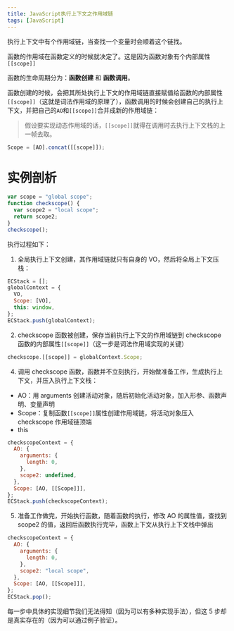 ```yaml
---
title: JavaScript执行上下文之作用域链
tags: [JavaScript]
---
```


执行上下文中有个作用域链，当查找一个变量时会顺着这个链找。

函数的作用域在函数定义的时候就决定了。这是因为函数对象有个内部属性`[[scope]]`

函数的生命周期分为：**函数创建** 和 **函数调用**。

函数创建的时候，会把其所处执行上下文的作用域链直接赋值给函数的内部属性`[[scope]]`（这就是词法作用域的原理了），函数调用的时候会创建自己的执行上下文，并把自己的`AO`和`[[scope]]`合并成新的作用域链：

> 假设要实现动态作用域的话，`[[scope]]`就得在调用时去执行上下文栈的上一帧去取。

```JavaScript
Scope = [AO].concat([[scope]]);
```

<!-- more -->

# 实例剖析

```javascript
var scope = "global scope";
function checkscope() {
  var scope2 = "local scope";
  return scope2;
}
checkscope();
```

执行过程如下：

1. 全局执行上下文创建，其作用域链就只有自身的 VO，然后将全局上下文压栈：

```javascript
ECStack = [];
globalContext = {
  VO,
  Scope: [VO],
  this: window,
};
ECStack.push(globalContext);
```

2. checkscope 函数被创建，保存当前执行上下文的作用域链到 checkscope 函数的内部属性`[[scope]]`（这一步是词法作用域实现的关键）

```javascript
checkscope.[[scope]] = globalContext.Scope;
```

4. 调用 checkscope 函数，函数并不立刻执行，开始做准备工作，生成执行上下文，并压入执行上下文栈：

- AO：用 arguments 创建活动对象，随后初始化活动对象，加入形参、函数声明、变量声明
- Scope：复制函数`[[scope]]`属性创建作用域链，将活动对象压入 checkscope 作用域链顶端
- this

```javascript
checkscopeContext = {
  AO: {
    arguments: {
      length: 0,
    },
    scope2: undefined,
  },
  Scope: [AO, [[Scope]]],
};
ECStack.push(checkscopeContext);
```

5. 准备工作做完，开始执行函数，随着函数的执行，修改 AO 的属性值，查找到 scope2 的值，返回后函数执行完毕，函数上下文从执行上下文栈中弹出

```javascript
checkscopeContext = {
  AO: {
    arguments: {
      length: 0,
    },
    scope2: "local scope",
  },
  Scope: [AO, [[Scope]]],
};
ECStack.pop();
```

每一步中具体的实现细节我们无法得知（因为可以有多种实现手法），但这 5 步却是真实存在的（因为可以通过例子验证）。
